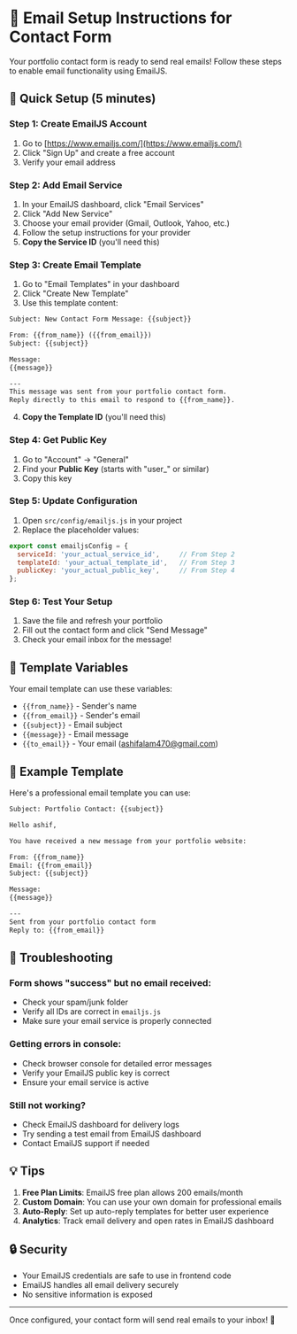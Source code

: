 # 📧 Email Setup Instructions for Contact Form

Your portfolio contact form is ready to send real emails! Follow these steps to enable email functionality using EmailJS.

## 🚀 Quick Setup (5 minutes)

### Step 1: Create EmailJS Account
1. Go to [https://www.emailjs.com/](https://www.emailjs.com/)
2. Click "Sign Up" and create a free account
3. Verify your email address

### Step 2: Add Email Service
1. In your EmailJS dashboard, click "Email Services"
2. Click "Add New Service"
3. Choose your email provider (Gmail, Outlook, Yahoo, etc.)
4. Follow the setup instructions for your provider
5. **Copy the Service ID** (you'll need this)

### Step 3: Create Email Template
1. Go to "Email Templates" in your dashboard
2. Click "Create New Template"
3. Use this template content:

```html
Subject: New Contact Form Message: {{subject}}

From: {{from_name}} ({{from_email}})
Subject: {{subject}}

Message:
{{message}}

---
This message was sent from your portfolio contact form.
Reply directly to this email to respond to {{from_name}}.
```

4. **Copy the Template ID** (you'll need this)

### Step 4: Get Public Key
1. Go to "Account" → "General"
2. Find your **Public Key** (starts with "user_" or similar)
3. Copy this key

### Step 5: Update Configuration
1. Open `src/config/emailjs.js` in your project
2. Replace the placeholder values:

```javascript
export const emailjsConfig = {
  serviceId: 'your_actual_service_id',     // From Step 2
  templateId: 'your_actual_template_id',   // From Step 3
  publicKey: 'your_actual_public_key',     // From Step 4
};
```

### Step 6: Test Your Setup
1. Save the file and refresh your portfolio
2. Fill out the contact form and click "Send Message"
3. Check your email inbox for the message!

## 🔧 Template Variables

Your email template can use these variables:
- `{{from_name}}` - Sender's name
- `{{from_email}}` - Sender's email
- `{{subject}}` - Email subject
- `{{message}}` - Email message
- `{{to_email}}` - Your email (ashifalam470@gmail.com)

## 📝 Example Template

Here's a professional email template you can use:

```html
Subject: Portfolio Contact: {{subject}}

Hello ashif,

You have received a new message from your portfolio website:

From: {{from_name}}
Email: {{from_email}}
Subject: {{subject}}

Message:
{{message}}

---
Sent from your portfolio contact form
Reply to: {{from_email}}
```

## 🐛 Troubleshooting

### Form shows "success" but no email received:
- Check your spam/junk folder
- Verify all IDs are correct in `emailjs.js`
- Make sure your email service is properly connected

### Getting errors in console:
- Check browser console for detailed error messages
- Verify your EmailJS public key is correct
- Ensure your email service is active

### Still not working?
- Check EmailJS dashboard for delivery logs
- Try sending a test email from EmailJS dashboard
- Contact EmailJS support if needed

## 💡 Tips

1. **Free Plan Limits**: EmailJS free plan allows 200 emails/month
2. **Custom Domain**: You can use your own domain for professional emails
3. **Auto-Reply**: Set up auto-reply templates for better user experience
4. **Analytics**: Track email delivery and open rates in EmailJS dashboard

## 🔒 Security

- Your EmailJS credentials are safe to use in frontend code
- EmailJS handles all email delivery securely
- No sensitive information is exposed

---

Once configured, your contact form will send real emails to your inbox! 🎉
